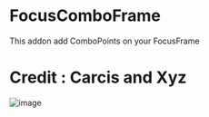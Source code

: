 # FocusComboFrame
This addon add ComboPoints on your FocusFrame

# Credit : Carcis and Xyz

![image](https://user-images.githubusercontent.com/85767653/152073826-aecce69a-8a37-44dc-9c93-68ddb855f5ff.png)
